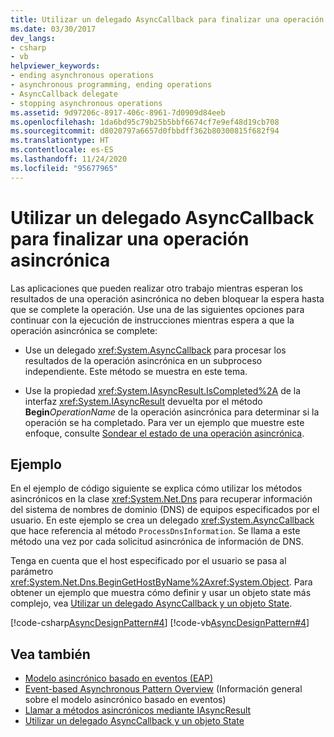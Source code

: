 ```yaml
---
title: Utilizar un delegado AsyncCallback para finalizar una operación asincrónica
ms.date: 03/30/2017
dev_langs:
- csharp
- vb
helpviewer_keywords:
- ending asynchronous operations
- asynchronous programming, ending operations
- AsyncCallback delegate
- stopping asynchronous operations
ms.assetid: 9d97206c-8917-406c-8961-7d0909d84eeb
ms.openlocfilehash: 1da6bd95c79b25b5bbf6674cf7e9ef48d19cb708
ms.sourcegitcommit: d8020797a6657d0fbbdff362b80300815f682f94
ms.translationtype: HT
ms.contentlocale: es-ES
ms.lasthandoff: 11/24/2020
ms.locfileid: "95677965"
---
```

# <a name="using-an-asynccallback-delegate-to-end-an-asynchronous-operation"></a>Utilizar un delegado AsyncCallback para finalizar una operación asincrónica

Las aplicaciones que pueden realizar otro trabajo mientras esperan los resultados de una operación asincrónica no deben bloquear la espera hasta que se complete la operación. Use una de las siguientes opciones para continuar con la ejecución de instrucciones mientras espera a que la operación asincrónica se complete:  
  
- Use un delegado <xref:System.AsyncCallback> para procesar los resultados de la operación asincrónica en un subproceso independiente. Este método se muestra en este tema.  
  
- Use la propiedad <xref:System.IAsyncResult.IsCompleted%2A> de la interfaz <xref:System.IAsyncResult> devuelta por el método **Begin**_OperationName_ de la operación asincrónica para determinar si la operación se ha completado. Para ver un ejemplo que muestre este enfoque, consulte [Sondear el estado de una operación asincrónica](polling-for-the-status-of-an-asynchronous-operation.md).  
  
## <a name="example"></a>Ejemplo  

 En el ejemplo de código siguiente se explica cómo utilizar los métodos asincrónicos en la clase <xref:System.Net.Dns> para recuperar información del sistema de nombres de dominio (DNS) de equipos especificados por el usuario. En este ejemplo se crea un delegado <xref:System.AsyncCallback> que hace referencia al método `ProcessDnsInformation`. Se llama a este método una vez por cada solicitud asincrónica de información de DNS.  
  
 Tenga en cuenta que el host especificado por el usuario se pasa al parámetro <xref:System.Net.Dns.BeginGetHostByName%2A><xref:System.Object>. Para obtener un ejemplo que muestra cómo definir y usar un objeto state más complejo, vea [Utilizar un delegado AsyncCallback y un objeto State](using-an-asynccallback-delegate-and-state-object.md).  
  
 [!code-csharp[AsyncDesignPattern#4](../../../samples/snippets/csharp/VS_Snippets_CLR/AsyncDesignPattern/CS/AsyncDelegateNoStateObject.cs#4)]
 [!code-vb[AsyncDesignPattern#4](../../../samples/snippets/visualbasic/VS_Snippets_CLR/AsyncDesignPattern/VB/AsyncDelegateNoState.vb#4)]  
  
## <a name="see-also"></a>Vea también

- [Modelo asincrónico basado en eventos (EAP)](event-based-asynchronous-pattern-eap.md)
- [Event-based Asynchronous Pattern Overview](event-based-asynchronous-pattern-overview.md) (Información general sobre el modelo asincrónico basado en eventos)
- [Llamar a métodos asincrónicos mediante IAsyncResult](calling-asynchronous-methods-using-iasyncresult.md)
- [Utilizar un delegado AsyncCallback y un objeto State](using-an-asynccallback-delegate-and-state-object.md)
